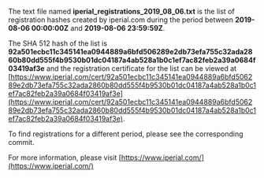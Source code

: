 The text file named **iperial_registrations_2019_08_06.txt** is the list of registration hashes created by iperial.com during the period between **2019-08-06 00:00:00Z** and **2019-08-06 23:59:59Z**.

The SHA 512 hash of the list is **92a501ecbc11c345141ea0944889a6bfd506289e2db73efa755c32ada2860b80dd555f4b9530b01dc04187a4ab528a1b0c1ef7ac82feb2a39a0684f03419af3e** and the registration certificate for the list can be viewed at [https://www.iperial.com/cert/92a501ecbc11c345141ea0944889a6bfd506289e2db73efa755c32ada2860b80dd555f4b9530b01dc04187a4ab528a1b0c1ef7ac82feb2a39a0684f03419af3e](https://www.iperial.com/cert/92a501ecbc11c345141ea0944889a6bfd506289e2db73efa755c32ada2860b80dd555f4b9530b01dc04187a4ab528a1b0c1ef7ac82feb2a39a0684f03419af3e).

To find registrations for a different period, please see the corresponding commit.

For more information, please visit [https://www.iperial.com/](https://www.iperial.com/)
